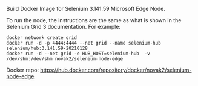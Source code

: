 Build Docker Image for Selenium 3.141.59 Microsoft Edge Node.

To run the node, the instructions are the same as what is shown in the Selenium Grid 3 documentation. For example:
```
docker network create grid 
docker run -d -p 4444:4444 --net grid --name selenium-hub selenium/hub:3.141.59-20210128 
docker run -d --net grid -e HUB_HOST=selenium-hub  -v /dev/shm:/dev/shm novak2/selenium-node-edge
```

Docker repo: https://hub.docker.com/repository/docker/novak2/selenium-node-edge

